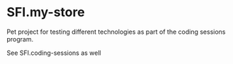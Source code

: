 # SFI.my-store
Pet project for testing different technologies as part of the coding sessions program.

See SFI.coding-sessions as well
